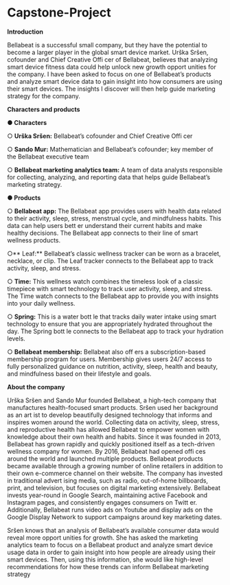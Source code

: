 # Capstone-Project

**Introduction**

Bellabeat is a successful small company, but they have the potential to become a larger player in the global smart device market. Urška Sršen, cofounder and Chief Creative Offi cer of Bellabeat, believes that analyzing smart device fitness data could help unlock new growth opport unities for the company. I have been asked to focus on one of Bellabeat’s products and analyze smart device data to gain insight into how consumers are using their smart devices. The insights I discover will then help guide marketing strategy for the company.

**Characters and products**

**● Characters**

○ **Urška Sršen:** Bellabeat’s cofounder and Chief Creative Offi cer

○ **Sando Mur:** Mathematician and Bellabeat’s cofounder; key member of the Bellabeat executive team

○ **Bellabeat marketing analytics team:** A team of data analysts responsible for collecting, analyzing, and reporting data that helps guide Bellabeat’s marketing strategy. 

**● Products**

○ **Bellabeat app:** The Bellabeat app provides users with health data related to their activity, sleep, stress, menstrual cycle, and mindfulness habits. This data can help users bett er understand their current habits and make healthy decisions. The Bellabeat app connects to their line of smart wellness products.

○** Leaf:** Bellabeat’s classic wellness tracker can be worn as a bracelet, necklace, or clip. The Leaf tracker connects to the Bellabeat app to track activity, sleep, and stress.

○ **Time:** This wellness watch combines the timeless look of a classic timepiece with smart technology to track user activity, sleep, and stress. The Time watch connects to the Bellabeat app to provide you with insights into your daily wellness.

○ **Spring:** This is a water bott le that tracks daily water intake using smart technology to ensure that you are appropriately hydrated throughout the day. The Spring bott le connects to the Bellabeat app to track your hydration levels.

○ **Bellabeat membership:** Bellabeat also off ers a subscription-based membership program for users. Membership gives users 24/7 access to fully personalized guidance on nutrition, activity, sleep, health and beauty, and mindfulness based on their lifestyle and goals.

**About the company**

Urška Sršen and Sando Mur founded Bellabeat, a high-tech company that manufactures health-focused smart products. Sršen used her background as an art ist to develop beautifully designed technology that informs and inspires women around the world. Collecting data on activity, sleep, stress, and reproductive health has allowed Bellabeat to empower women with knowledge about their own health and habits. Since it was founded in 2013, Bellabeat has grown rapidly and quickly positioned itself as a tech-driven wellness company for women. By 2016, Bellabeat had opened offi ces around the world and launched multiple products. Bellabeat products became available through a growing number of online retailers in addition to their own e-commerce channel on their website. The company has invested in traditional advert ising media, such as radio, out-of-home billboards, print, and television, but focuses on digital marketing extensively. Bellabeat invests year-round in Google Search, maintaining active Facebook and Instagram pages, and consistently engages consumers on Twitt er. Additionally, Bellabeat runs video ads on Youtube and display ads on the Google Display Network to support campaigns around key marketing dates.

Sršen knows that an analysis of Bellabeat’s available consumer data would reveal more opport unities for growth. She has asked the marketing analytics team to focus on a Bellabeat product and analyze smart device usage data in order to gain insight into how people are already using their smart devices. Then, using this information, she would like high-level recommendations for how these trends can inform Bellabeat marketing strategy

